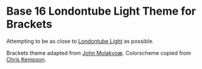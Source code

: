 Base 16 Londontube Light Theme for Brackets
============================

Attempting to be as close to [Londontube Light](http://chriskempson.github.io/base16/#londontube) as possible.

Brackets theme adapted from [John Molakvoæ](https://github.com/skjnldsv/default-dark).
Colorscheme copied from [Chris Kempson](http://chriskempson.com).
